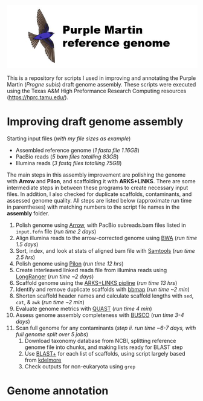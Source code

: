 ![Logo](https://github.com/edegreef/PUMA-reference-genome/blob/master/PUMA-logo.JPG)

This is a repository for scripts I used in improving and annotating the Purple Martin (*Progne subis*) draft genome assembly. These scripts were executed using the Texas A&M High Preformance Research Computing resources (https://hprc.tamu.edu/).

# Improving draft genome assembly
Starting input files (_with my file sizes as example_)
* Assembled reference genome (_1 fasta file 1.16GB_) 
* PacBio reads (_5 bam files totalling 83GB_)
* Illumina reads (_3 fastq files totalling 75GB_)

The main steps in this assembly improvement are polishing the genome with **Arrow** and **Pilon**, and scaffolding it with **ARKS+LINKS**. There are some intermediate steps in between these programs to create necessary input files. In addition, I also checked for duplicate scaffolds, contaminants, and assessed genome quality. All steps are listed below (approximate run time in parentheses) with matching numbers to the script file names in the **assembly** folder.

1. Polish genome using [Arrow](https://github.com/PacificBiosciences/GenomicConsensus), with PacBio subreads.bam files listed in `input.fofn` file (_run time 2 days_)
2. Align illumina reads to the arrow-corrected genome using [BWA](http://bio-bwa.sourceforge.net/bwa.shtml) (_run time 1.5 days_)
3. Sort, index, and look at stats of aligned bam file with [Samtools](http://www.htslib.org/doc/samtools.html) (_run time 2.5 hrs_)
4. Polish genome using [Pilon](https://github.com/broadinstitute/pilon/wiki) (_run time 12 hrs_)
5. Create interleaved linked reads file from illumina reads using [LongRanger](https://support.10xgenomics.com/genome-exome/software/pipelines/latest/what-is-long-ranger) (_run time ~2 days_)
6. Scaffold genome using the [ARKS+LINKS pipline](https://github.com/bcgsc/arks/) (_run time 13 hrs_)
7. Identify and remove duplicate scaffolds with [bbmap](https://jgi.doe.gov/data-and-tools/bbtools/bb-tools-user-guide/dedupe-guide/) (_run time ~2 min_)
8. Shorten scaffold header names and calculate scaffold lengths with `sed`, `cat`, & `awk` (_run time ~2 min_)
9. Evaluate genome metrics with [QUAST](http://quast.sourceforge.net/docs/manual.html) (_run time 4 min_)
10. Assess genome assembly completeness with [BUSCO](https://busco.ezlab.org/busco_userguide.html#running-busco) (_run time 3-4 days_)
11. Scan full genome for any contaminants (_step ii. run time ~6-7 days, with full genome split over 5 jobs_)
     1. Download taxonomy database from NCBI, splitting reference genome file into chunks, and making lists ready for BLAST step
     2. Use [BLAST+](https://blast.ncbi.nlm.nih.gov/Blast.cgi?PAGE_TYPE=BlastDocs&DOC_TYPE=Download) for each list of scaffolds, using script largely based from [kdelmore](https://github.com/kdelmore/)
     3. Check outputs for non-eukaryota using `grep`


# Genome annotation
